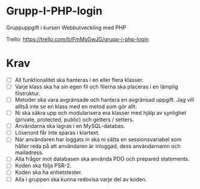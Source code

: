 # Grupp-I-PHP-login
Gruppuppgift i kursen Webbutveckling med PHP

Trello:
    https://trello.com/b/FmMsGwJG/grupp-i-php-login

# Krav
- [ ] All funktionalitet ska hanteras i en eller flera klasser.
- [ ] Varje klass ska ha sin egen fil och filerna ska placeras i en lämplig filstruktur.
- [ ] Metoder ska vara avgränsade och hantera en avgränsad uppgift. Jag vill alltså inte se en klass med en metod som gör allt.
- [ ] Ni ska säkra upp och modularisera era klasser med hjälp av synlighet (private, protected, public) och getters / setters.
- [ ] Användarna ska lagras i en MySQL-databas.
- [ ] Lösenord får inte sparas i klartext.
- [ ] När användaren har loggats in ska ni sätta en sessionsvariabel som håller reda på att användaren är inloggad, dess användarnamn och mailadress.
- [ ] Alla frågor mot databasen ska använda PDO och prepared statements.
- [ ] Koden ska följa PSR-2.
- [ ] Koden ska ha enhetstester.
- [ ] Alla i gruppen ska kunna redovisa varje del av koden.
